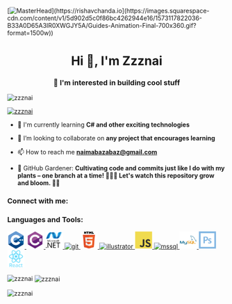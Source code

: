 
[![MasterHead]([https://1.bp.blogspot.com/-7A4WynwLsM...)](https://rishavchanda.io](https://images.squarespace-cdn.com/content/v1/5d902d5c0f86bc4262944e16/1573117822036-B33A0D65A3IR0XWGJY5A/Guides-Animation-Final-700x360.gif?format=1500w))

<h1 align="center">Hi 👋, I'm Zzznai</h1>
<h3 align="center">👀 I'm interested in building cool stuff</h3>


<p align="left"> <img src="https://komarev.com/ghpvc/?username=zzznai&label=Profile%20views&color=0e75b6&style=flat" alt="zzznai" /> </p>

<p align="left"> <a href="https://github.com/ryo-ma/github-profile-trophy"><img src="https://github-profile-trophy.vercel.app/?username=zzznai" alt="zzznai" /></a> </p>

- 🌱 I'm currently learning **C# and other exciting technologies**

- 👯 I’m looking to collaborate on **any project that encourages learning**

- 📫 How to reach me **naimabazabaz@gmail.com**

- 🌱 GitHub Gardener: **Cultivating code and commits just like I do with my plants – one branch at a time! 🌿👩‍💻 Let's watch this repository grow and bloom. 🌸🌱**

<h3 align="left">Connect with me:</h3>
<p align="left">
</p>

<h3 align="left">Languages and Tools:</h3>
<p align="left"> <a href="https://www.w3schools.com/cpp/" target="_blank" rel="noreferrer"> <img src="https://raw.githubusercontent.com/devicons/devicon/master/icons/cplusplus/cplusplus-original.svg" alt="cplusplus" width="40" height="40"/> </a> <a href="https://www.w3schools.com/cs/" target="_blank" rel="noreferrer"> <img src="https://raw.githubusercontent.com/devicons/devicon/master/icons/csharp/csharp-original.svg" alt="csharp" width="40" height="40"/> </a> <a href="https://dotnet.microsoft.com/" target="_blank" rel="noreferrer"> <img src="https://raw.githubusercontent.com/devicons/devicon/master/icons/dot-net/dot-net-original-wordmark.svg" alt="dotnet" width="40" height="40"/> </a> <a href="https://git-scm.com/" target="_blank" rel="noreferrer"> <img src="https://www.vectorlogo.zone/logos/git-scm/git-scm-icon.svg" alt="git" width="40" height="40"/> </a> <a href="https://www.w3.org/html/" target="_blank" rel="noreferrer"> <img src="https://raw.githubusercontent.com/devicons/devicon/master/icons/html5/html5-original-wordmark.svg" alt="html5" width="40" height="40"/> </a> <a href="https://www.adobe.com/in/products/illustrator.html" target="_blank" rel="noreferrer"> <img src="https://www.vectorlogo.zone/logos/adobe_illustrator/adobe_illustrator-icon.svg" alt="illustrator" width="40" height="40"/> </a> <a href="https://developer.mozilla.org/en-US/docs/Web/JavaScript" target="_blank" rel="noreferrer"> <img src="https://raw.githubusercontent.com/devicons/devicon/master/icons/javascript/javascript-original.svg" alt="javascript" width="40" height="40"/> </a> <a href="https://www.microsoft.com/en-us/sql-server" target="_blank" rel="noreferrer"> <img src="https://www.svgrepo.com/show/303229/microsoft-sql-server-logo.svg" alt="mssql" width="40" height="40"/> </a> <a href="https://www.mysql.com/" target="_blank" rel="noreferrer"> <img src="https://raw.githubusercontent.com/devicons/devicon/master/icons/mysql/mysql-original-wordmark.svg" alt="mysql" width="40" height="40"/> </a> <a href="https://www.photoshop.com/en" target="_blank" rel="noreferrer"> <img src="https://raw.githubusercontent.com/devicons/devicon/master/icons/photoshop/photoshop-line.svg" alt="photoshop" width="40" height="40"/> </a> <a href="https://reactjs.org/" target="_blank" rel="noreferrer"> <img src="https://raw.githubusercontent.com/devicons/devicon/master/icons/react/react-original-wordmark.svg" alt="react" width="40" height="40"/> </a> </p>

<p><img align="left" src="https://github-readme-stats.vercel.app/api/top-langs?username=zzznai&show_icons=true&locale=en&layout=compact" alt="zzznai" /></p>

<p>&nbsp;<img align="center" src="https://github-readme-stats.vercel.app/api?username=zzznai&show_icons=true&locale=en" alt="zzznai" /></p>

<p><img align="center" src="https://github-readme-streak-stats.herokuapp.com/?user=zzznai&" alt="zzznai" /></p>
